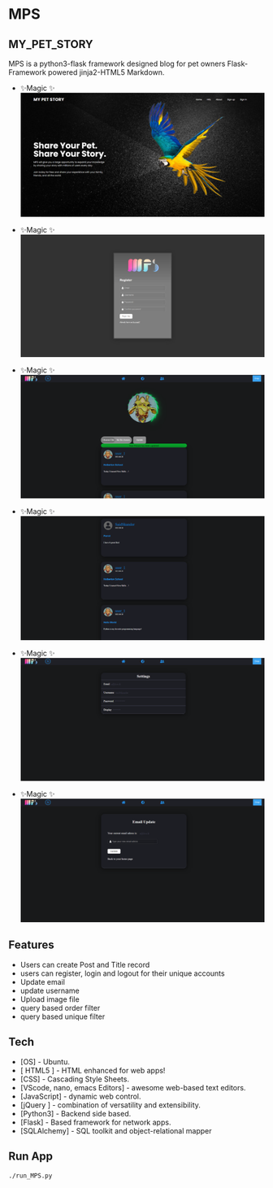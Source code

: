 # MPS
## __MY_PET_STORY__

MPS is a python3-flask framework designed blog for pet owners
Flask-Framework powered jinja2-HTML5 Markdown.

- ✨Magic ✨
![alt text](https://github.com/saidskander/mps-/blob/master/web_flask/img/Screenshot%202022-06-26%20150604.png?raw=true)

- ✨Magic ✨
![alt text](https://github.com/saidskander/mps-/blob/master/web_flask/img/Screenshot%202022-06-26%20150652.png?raw=true)

- ✨Magic ✨
![alt text](https://github.com/saidskander/mps-/blob/master/web_flask/img/Screenshot%202022-06-26%20151659.png?raw=true)

- ✨Magic ✨
![alt text](https://github.com/saidskander/mps-/blob/master/web_flask/img/Screenshot%202022-06-26%20152116.png?raw=true)

- ✨Magic ✨
![alt text](https://github.com/saidskander/mps-/blob/master/web_flask/img/Screenshot%202022-06-26%20152140.png?raw=true)

- ✨Magic ✨
![alt text](https://github.com/saidskander/mps-/blob/master/web_flask/img/Screenshot%202022-06-26%20152209.png?raw=true)


## Features

- Users can create Post and Title record 
- users can register, login and logout for their unique accounts
- Update email
- update username
- Upload image file
- query based order filter
- query based unique filter

## Tech


- [OS] - Ubuntu.
- [ HTML5 ] - HTML enhanced for web apps!
- [CSS] - Cascading Style Sheets.
- [VScode, nano, emacs Editors] - awesome web-based text editors.
- [JavaScript] - dynamic web control.
- [jQuery ] - combination of versatility and extensibility.
- [Python3] - Backend side based.
- [Flask] - Based framework for network apps.
- [SQLAlchemy] -  SQL toolkit and object-relational mapper

## Run App

```sh
./run_MPS.py
```

